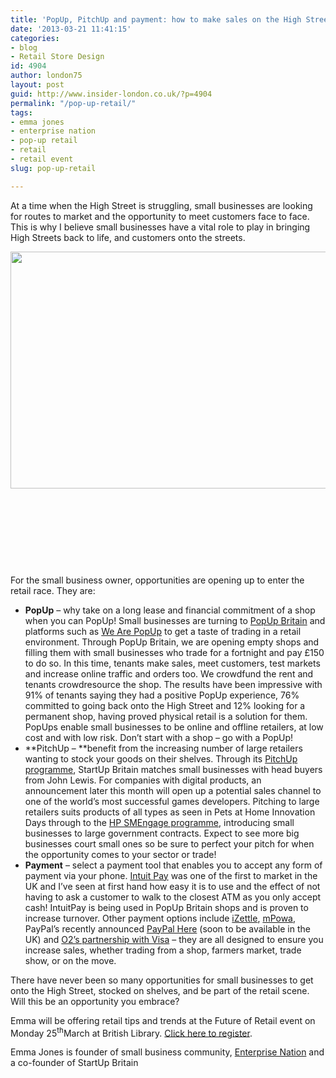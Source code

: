 ```yaml
---
title: 'PopUp, PitchUp and payment: how to make sales on the High Street and beyond'
date: '2013-03-21 11:41:15'
categories:
- blog
- Retail Store Design
id: 4904
author: london75
layout: post
guid: http://www.insider-london.co.uk/?p=4904
permalink: "/pop-up-retail/"
tags:
- emma jones
- enterprise nation
- pop-up retail
- retail
- retail event
slug: pop-up-retail

---
```

At a time when the High Street is struggling, small businesses are looking for routes to market and the opportunity to meet customers face to face. This is why I believe small businesses have a vital role to play in bringing High Streets back to life, and customers onto the streets.

<a href="http://www.insider-london.co.uk/blog/2013/03/21/pop-up-retail/e152pub-16/" rel="attachment wp-att-4906"><img class="alignleft size-full wp-image-4906" title="E152PUB-16" alt="" src="http://www.insider-london.co.uk/wp-content/uploads/2013/03/E152PUB-16.jpg" width="569" height="379" /></a>

&nbsp;

&nbsp;

&nbsp;

&nbsp;

For the small business owner, opportunities are opening up to enter the retail race. They are:

  * **PopUp** – why take on a long lease and financial commitment of a shop when you can PopUp! Small businesses are turning to [PopUp Britain](www.popupbritain.com) and platforms such as [We Are PopUp](www.wearepopup.com) to get a taste of trading in a retail environment. Through PopUp Britain, we are opening empty shops and filling them with small businesses who trade for a fortnight and pay £150 to do so. In this time, tenants make sales, meet customers, test markets and increase online traffic and orders too. We crowdfund the rent and tenants crowdresource the shop. The results have been impressive with 91% of tenants saying they had a positive PopUp experience, 76% committed to going back onto the High Street and 12% looking for a permanent shop, having proved physical retail is a solution for them. PopUps enable small businesses to be online and offline retailers, at low cost and with low risk. Don’t start with a shop – go with a PopUp!
  * **PitchUp – **benefit from the increasing number of large retailers wanting to stock your goods on their shelves. Through its [PitchUp programme](http://popupbritain.com/PITCHUP), StartUp Britain matches small businesses with head buyers from John Lewis. For companies with digital products, an announcement later this month will open up a potential sales channel to one of the world’s most successful games developers. Pitching to large retailers suits products of all types as seen in Pets at Home Innovation Days through to the [HP SMEngage programme](http://www8.hp.com/uk/en/ad/sme/entrepreneurs.html?jumpid=ex_r10104_uk/en/large/tsg/marcom-mu_chev/sme), introducing small businesses to large government contracts. Expect to see more big businesses court small ones so be sure to perfect your pitch for when the opportunity comes to your sector or trade!
  * **Payment** – select a payment tool that enables you to accept any form of payment via your phone. [Intuit Pay](http://www.intuit.co.uk/mobile-payment-solutions/index.jsp) was one of the first to market in the UK and I’ve seen at first hand how easy it is to use and the effect of not having to ask a customer to walk to the closest ATM as you only accept cash! IntuitPay is being used in PopUp Britain shops and is proven to increase turnover. Other payment options include [iZettle](www.izettle.com), [mPowa](www.mpowa.com), PayPal’s recently announced [PayPal Here](www.paypal.co.uk/here) (soon to be available in the UK) and [O2’s partnership with Visa](http://www.o2.co.uk/business/products-and-services/mobile-and-tablets/mobile-payment-service) &#8211; they are all designed to ensure you increase sales, whether trading from a shop, farmers market, trade show, or on the move.

There have never been so many opportunities for small businesses to get onto the High Street, stocked on shelves, and be part of the retail scene. Will this be an opportunity you embrace?

Emma will be offering retail tips and trends at the Future of Retail event on Monday 25<sup>th</sup>March at British Library. [Click here to register](http://www.enterprisenation.com/blog/discover-emerging-trends-at-the-future-of-retail).

Emma Jones is founder of small business community, [Enterprise Nation](www.enterprisenation.com) and a co-founder of StartUp Britain